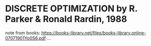 # DISCRETE OPTIMIZATION by R. Parker & Ronald Rardin, 1988
note from books: https://books-library.net/files/books-library.online-07071901Yo0S6.pdf
... 
